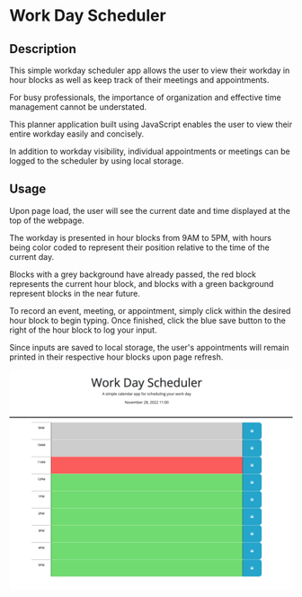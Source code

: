 # Work Day Scheduler

## Description

This simple workday scheduler app allows the user to view their workday in hour blocks as well as keep track of their meetings and appointments.

For busy professionals, the importance of organization and effective time management cannot be understated.

This planner application built using JavaScript enables the user to view their entire workday easily and concisely.

In addition to workday visibility, individual appointments or meetings can be logged to the scheduler by using local storage.


## Usage

Upon page load, the user will see the current date and time displayed at the top of the webpage.

The workday is presented in hour blocks from 9AM to 5PM, with hours being color coded to represent their position relative to the time of the current day.

Blocks with a grey background have already passed, the red block represents the current hour block, and blocks with a green background represent blocks in the near future.

To record an event, meeting, or appointment, simply click within the desired hour block to begin typing. Once finished, click the blue save button to the right of the hour block to log your input.

Since inputs are saved to local storage, the user's appointments will remain printed in their respective hour blocks upon page refresh.


![workday scheduler](./assets/images/Screenshot%202022-11-28%20at%2011.08.00%20AM.png)

